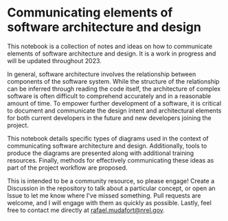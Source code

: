 # Communicating elements of software architecture and design

This notebook is a collection of notes and ideas on how to communicate elements of
software architecture and design.
It is a work in progress and will be updated throughout 2023.

In general, software architecture involves the relationship between components of the software
system.
While the structure of the relationship can be inferred through reading the
code itself, the architecture of complex software is often difficult to comprehend accurately
and in a reasonable amount of time.
To empower further development of a software, it is critical to document and communicate
the design intent and architectural elements for both current developers in the future
and new developers joining the project.

This notebook details specific types of diagrams used in the context of communicating software
architecture and design.
Additionally, tools to produce the diagrams are presented along with additional training resources.
Finally, methods for effectively communicating these ideas as part of the project workflow are
proposed.

This is intended to be a community resource, so please engage!
Create a Discussion in the repository to talk about a particular concept,
or open an Issue to let me know where I've missed something.
Pull requests are welcome, and I will engage with them as quickly as possible.
Lastly, feel free to contact me directly at rafael.mudafort@nrel.gov.

```{tableofcontents}
```
